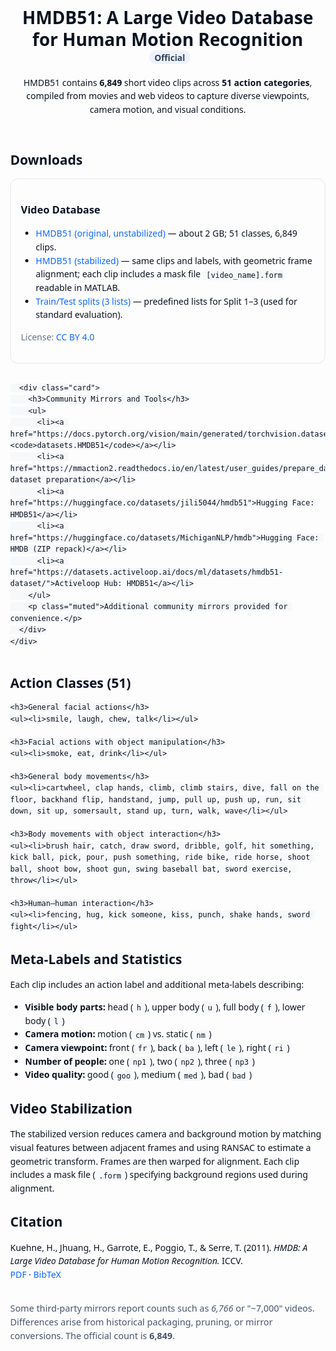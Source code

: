 <!doctype html>
<html lang="en">
<head>
  <meta charset="utf-8" />
  <title>HMDB51: Human Motion Database</title>
  <meta name="viewport" content="width=device-width, initial-scale=1" />
  <style>
    :root { --ink:#0b1220; --muted:#6b7280; --border:#e5e7eb; --pill:#eef2ff; --link:#0b66ff; }
    body { font-family: system-ui, -apple-system, Segoe UI, Roboto, Helvetica, Arial, sans-serif; line-height:1.55; color:var(--ink); margin:2rem; }
    h1, h2, h3 { line-height:1.25; }
    .pill { display:inline-block; padding:.15rem .55rem; border-radius:999px; background:var(--pill); color:#334155; font-size:.85rem; margin-left:.4rem; }
    a { color:var(--link); text-decoration:none; }
    a:hover { text-decoration:underline; }
    .cards { display:grid; grid-template-columns: repeat(auto-fit, minmax(280px,1fr)); gap:1rem; }
    .card { border:1px solid var(--border); border-radius:12px; padding:1rem; }
    .muted { color:var(--muted); }
    ul { margin-top:.5rem; }
    code { background:#f6f8fa; padding:.1rem .35rem; border-radius:4px; }
    footer { margin-top:2rem; font-size:.9rem; color:#475569; }
  </style>
</head>
<body>

  <header>
    <h1>HMDB51: A Large Video Database for Human Motion Recognition <span class="pill">Official</span></h1>
    <p>HMDB51 contains <strong>6,849</strong> short video clips across <strong>51 action categories</strong>, compiled from movies and web videos to capture diverse viewpoints, camera motion, and visual conditions.</p>
  </header>

  <section id="downloads">
    <h2>Downloads</h2>
    <div class="cards">
      <div class="card">
        <h3>Video Database</h3>
        <ul>
          <li><a href="https://serre-lab.clps.brown.edu/wp-content/uploads/2013/10/hmdb51_org.rar">HMDB51 (original, unstabilized)</a> — about 2 GB; 51 classes, 6,849 clips.</li>
          <li><a href="https://serre-lab.clps.brown.edu/wp-content/uploads/2013/10/hmdb51_sta.rar">HMDB51 (stabilized)</a> — same clips and labels, with geometric frame alignment; each clip includes a mask file <code>[video_name].form</code> readable in MATLAB.</li>
          <li><a href="https://serre-lab.clps.brown.edu/wp-content/uploads/2013/10/test_train_splits.rar">Train/Test splits (3 lists)</a> — predefined lists for Split 1–3 (used for standard evaluation).</li>
        </ul>
        <p class="muted">License: <a href="https://creativecommons.org/licenses/by/4.0/">CC BY 4.0</a></p>
      </div>

      <div class="card">
        <h3>Community Mirrors and Tools</h3>
        <ul>
          <li><a href="https://docs.pytorch.org/vision/main/generated/torchvision.datasets.HMDB51.html">Torchvision: <code>datasets.HMDB51</code></a></li>
          <li><a href="https://mmaction2.readthedocs.io/en/latest/user_guides/prepare_dataset.html">MMAction2: dataset preparation</a></li>
          <li><a href="https://huggingface.co/datasets/jili5044/hmdb51">Hugging Face: HMDB51</a></li>
          <li><a href="https://huggingface.co/datasets/MichiganNLP/hmdb">Hugging Face: HMDB (ZIP repack)</a></li>
          <li><a href="https://datasets.activeloop.ai/docs/ml/datasets/hmdb51-dataset/">Activeloop Hub: HMDB51</a></li>
        </ul>
        <p class="muted">Additional community mirrors provided for convenience.</p>
      </div>
    </div>
  </section>

  <section id="classes">
    <h2>Action Classes (51)</h2>

    <h3>General facial actions</h3>
    <ul><li>smile, laugh, chew, talk</li></ul>

    <h3>Facial actions with object manipulation</h3>
    <ul><li>smoke, eat, drink</li></ul>

    <h3>General body movements</h3>
    <ul><li>cartwheel, clap hands, climb, climb stairs, dive, fall on the floor, backhand flip, handstand, jump, pull up, push up, run, sit down, sit up, somersault, stand up, turn, walk, wave</li></ul>

    <h3>Body movements with object interaction</h3>
    <ul><li>brush hair, catch, draw sword, dribble, golf, hit something, kick ball, pick, pour, push something, ride bike, ride horse, shoot ball, shoot bow, shoot gun, swing baseball bat, sword exercise, throw</li></ul>

    <h3>Human–human interaction</h3>
    <ul><li>fencing, hug, kick someone, kiss, punch, shake hands, sword fight</li></ul>
  </section>

  <section id="meta">
    <h2>Meta-Labels and Statistics</h2>
    <p>Each clip includes an action label and additional meta-labels describing:</p>
    <ul>
      <li><strong>Visible body parts:</strong> head (<code>h</code>), upper body (<code>u</code>), full body (<code>f</code>), lower body (<code>l</code>)</li>
      <li><strong>Camera motion:</strong> motion (<code>cm</code>) vs. static (<code>nm</code>)</li>
      <li><strong>Camera viewpoint:</strong> front (<code>fr</code>), back (<code>ba</code>), left (<code>le</code>), right (<code>ri</code>)</li>
      <li><strong>Number of people:</strong> one (<code>np1</code>), two (<code>np2</code>), three (<code>np3</code>)</li>
      <li><strong>Video quality:</strong> good (<code>goo</code>), medium (<code>med</code>), bad (<code>bad</code>)</li>
    </ul>
  </section>

  <section id="stabilization">
    <h2>Video Stabilization</h2>
    <p>The stabilized version reduces camera and background motion by matching visual features between adjacent frames and using RANSAC to estimate a geometric transform. Frames are then warped for alignment. Each clip includes a mask file (<code>.form</code>) specifying background regions used during alignment.</p>
  </section>

  <section id="citation">
    <h2>Citation</h2>
    <p>Kuehne, H., Jhuang, H., Garrote, E., Poggio, T., &amp; Serre, T. (2011). <em>HMDB: A Large Video Database for Human Motion Recognition.</em> ICCV.<br>
      <a href="https://serre-lab.clps.brown.edu/wp-content/uploads/2012/08/Kuehne_etal_iccv11.pdf">PDF</a> ·
      <a href="https://serre-lab.clps.brown.edu/wp-content/uploads/2013/10/Kuehne_etal_iccv11.bib">BibTeX</a>
    </p>
  </section>

  <footer>
    <p>Some third-party mirrors report counts such as <em>6,766</em> or "~7,000" videos. Differences arise from historical packaging, pruning, or mirror conversions. The official count is <strong>6,849</strong>.</p>
  </footer>

</body>
</html>
